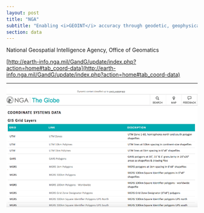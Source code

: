 ```yaml
---
layout: post
title: "NGA"
subtitle: "Enabling <i>GEOINT</i> accuracy through geodetic, geophysical and photogrammetric sciences and content."
section: data
---
```


National Geospatial Intelligence Agency, Office of Geomatics

[http://earth-info.nga.mil/GandG/update/index.php?action=home#tab_coord-data](http://earth-info.nga.mil/GandG/update/index.php?action=home#tab_coord-data)

---

![](images/d303ae7a.png)
